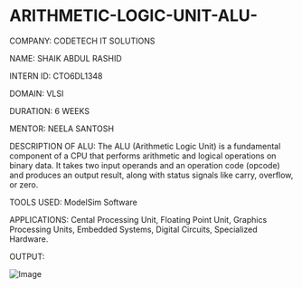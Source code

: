 # ARITHMETIC-LOGIC-UNIT-ALU-

COMPANY: CODETECH IT SOLUTIONS

NAME: SHAIK ABDUL RASHID

INTERN ID: CTO6DL1348

DOMAIN: VLSI

DURATION: 6 WEEKS

MENTOR: NEELA SANTOSH

DESCRIPTION OF ALU: The ALU (Arithmetic Logic Unit) is a fundamental component of a CPU that performs arithmetic and logical operations on binary data. It takes two input operands and an operation code (opcode) and produces an output result, along with status signals like carry, overflow, or zero.

TOOLS USED: ModelSim Software

APPLICATIONS: Cental Processing Unit, Floating Point Unit, Graphics Processing Units, Embedded Systems, Digital Circuits, Specialized Hardware.

OUTPUT:

![Image](https://github.com/user-attachments/assets/ff5a5d4a-044c-418c-b2c6-2beaf8a5cd03)
